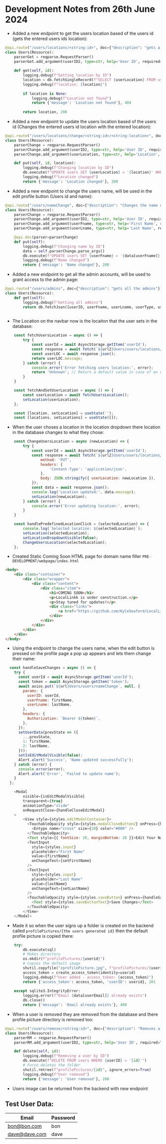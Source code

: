 # Development Notes from 26th June 2024

- Added a new endpoint to get the users location based of the users id (gets the entered users ids location):
```python
@api.route("/users/locations/<string:id>", doc={"description": "gets a location of a user by ID"})
class Users(Resource):
    parserGet = reqparse.RequestParser()
    parserGet.add_argument(userID2, type=str, help='User ID', required=True)
    
    def get(self, id):
        logging.debug(f"Getting location by ID")
        location = db.fetchSingleRecord(f"SELECT {userLocation} FROM users WHERE {userID2} = '{id}'")
        logging.debug(f"location: {location}")
        
        if location is None:
            logging.debug(f"Location not found")
            return {'message': 'Location not found'}, 404
        
        return location, 200
```

- Added a new endpoint to update the users location based of the users id (Changes the entered users id location with the entered location):
```python
@api.route("/users/locations/change/<string:id>/<string:location>", doc={"description": "Changes the location of a user by ID"})
class Users(Resource):
    parserChange = reqparse.RequestParser()
    parserChange.add_argument(userID2, type=str, help='User ID', required=True)
    parserChange.add_argument(userLocation, type=str, help='Location', required=True)

    def put(self, id, location):
        logging.debug(f"Changing location by ID")
        db.execute(f"UPDATE users SET {userLocation} = '{location}' WHERE {userID} = '{id}'")
        logging.debug(f"Location changed")
        return {'message': 'Location changed'}, 200
```

- Added a new endpoint to change the users name, will be used in the edit profile button (Users id and name):
```python
@api.route("/users/nameChange", doc={"description": "Changes the name of a user by ID"})
class Users(Resource):
    parserChange = reqparse.RequestParser()
    parserChange.add_argument(userID2, type=str, help='User ID', required=True)
    parserChange.add_argument(userFname, type=str, help='First Name', required=True)
    parserChange.add_argument(userLname, type=str, help='Last Name', required=True)

    @api.doc(parser=parserChange)
    def put(self):
        logging.debug(f"Changing name by ID")
        data = self.parserChange.parse_args()
        db.execute(f"UPDATE users SET {userFname} = '{data[userFname]}', {userLname} = '{data[userLname]}' WHERE {userID} = '{data[userID2]}'")
        logging.debug(f"Name changed")
        return {'message': 'Name changed'}, 200
```

- Added a new endpoint to get all the admin accounts, will be used to grant access to the admin page:
```python
@api.route("/users/admins", doc={"description": "gets all the admins"})
class Users(Resource):
    def get(self):
        logging.debug(f"Getting all admins")
        return db.fetchJson([userID, userFname, userLname, userType, userAdmin], 'users', 'WHERE userAdmin = 1', f'ORDER BY {userID} ASC')
    
```

- The Location on the navbar now is the locaiton that the user sets in the database:
```javascript
    const fetchUsersLocation = async () => {
        try {
            const userId = await AsyncStorage.getItem('userId');
            const response = await fetch(`${url2}Users/users/locations/${userId}`);
            const userLOC = await response.json();
            return userLOC.message;
        } catch (error) {
            console.error('Error fetching users location:', error);
            return 'Unknown'; // Return a default value in case of an error
        }
    }
```
```javascript
    const fetchAndSetUserLocation = async () => {
        const userLocation = await fetchUsersLocation();
        setLocation(userLocation);
    };
```
```javascript
    const [location, setLocation] = useState('');
    const [locations, setLocations] = useState([]);
```

- When the user choses a location in the location dropdown there location in the database changes to what they chose:
```javascript
    const ChangeUsersLocation = async (newLocation) => {
        try {
            const userId = await AsyncStorage.getItem('userId');
            const response = await fetch(`${url2}Users/users/locations/change/${userId}/${newLocation}`, {
                method: 'PUT',
                headers: {
                    'Content-Type': 'application/json',
                },
                body: JSON.stringify({ userLocation: newLocation }),
            });
            const data = await response.json();
            console.log('Location updated:', data.message);
            setLocation(newLocation);
        } catch (error) {
            console.error('Error updating location:', error);
        }
    }
```
```javascript
    const handlePredefinedLocationClick = (selectedLocation) => {
        console.log(`Selected location: ${selectedLocation}`);
        setLocation(selectedLocation);
        setLocationDropdownVisible(false);
        ChangeUsersLocation(selectedLocation);
    };
```

- Created Static Coming Soon HTML page for domain name filler `PRE-DEVELOPMENT/webpage/index.html`
```html
<body>
    <div class="container">
        <div class="wrapper">
            <div class="content">
                <div class="item">
                    <h1>COMING SOON</h1>
                    <p>LocalLinkk is under construction.</p>
                    <p>Stay tuned for updates!</p>
                    <div class="links">
                        <a href="https://github.com/KyleSeaford/LocalLinkk" target="_blank">Visit Our Github: <i class="fa fa-github" aria-hidden="true"></i></a>
                    </div>
                </div>
            </div>
        </div>
    </div>
</body>
```

- Using the endpoint to change the users name, when the edit button is pressed on the profile page a pop up appears and lets them change their name:
```javascript
  const handleSaveChanges = async () => {
    try {
      const userId = await AsyncStorage.getItem('userId');
      const token = await AsyncStorage.getItem('token');
      await axios.put(`${url}Users/users/nameChange`, null, {
        params: {
          userID: userId,
          userFname: firstName,
          userLname: lastName,
        },
        headers: {
          Authorization: `Bearer ${token}`,
        },
      });
      setUserData(prevState => ({
        ...prevState,
        1: firstName,
        2: lastName,
      }));
      setIsEditModalVisible(false);
      Alert.alert('Success', 'Name updated successfully');
    } catch (error) {
      console.error(error);
      Alert.alert('Error', 'Failed to update name');
    }
  };
```

```javascript
    <Modal
        visible={isEditModalVisible}
        transparent={true}
        animationType="slide"
        onRequestClose={handleCloseEditModal}
    >
        <View style={styles.editModalContainer}>
          <TouchableOpacity style={styles.modalCloseButton2} onPress={handleCloseEditModal}>
            <Entypo name="cross" size={30} color="#000" />
          </TouchableOpacity>
          <Text style={{ fontSize: 20, marginBottom: 20 }}>Edit Your Name</Text>
          <TextInput
            style={styles.input}
            placeholder="First Name"
            value={firstName}
            onChangeText={setFirstName}
          />
          <TextInput
            style={styles.input}
            placeholder="Last Name"
            value={lastName}
            onChangeText={setLastName}
          />
          <TouchableOpacity style={styles.saveButton} onPress={handleSaveChanges}>
            <Text style={styles.saveButtonText}>Save Changes</Text>
          </TouchableOpacity>
        </View>
    </Modal>
```

- Made it so when the user signs up a folder is created on the backend called `profilePictures/{the users generated id}` then the default profile picture is copied there:
```python
    try:
        db.execute(sql)
        # Makes directory
        os.mkdir(f"profilePictures/{userid}")
        # Copies the default image 
        shutil.copyfile("zprofilePicture.jpg", f"profilePictures/{userid}/profilePicture.jpg")
        access_token = create_access_token(identity=userid)
        logging.debug(f"User added - access_token: {access_token}")
        return {'access_token': access_token, 'userID': userid}, 201
    
    except sqlite3.IntegrityError:
        logging.error(f"Email {data[userEmail]} already exists")
        db.close()
        return {'message': 'Email already exists'}, 400
```

- When a user is removed they are removed from the database and there profile picture directory is removed too:
```python
@api.route("/users/remove/<string:id>", doc={"description": "Removes a user by ID"})
class Users(Resource):
    parserRM = reqparse.RequestParser()
    parserRM.add_argument(userID2, type=str, help='User ID', required=True)

    def delete(self, id):
        logging.debug(f"Removing a user by ID")
        db.execute(f"DELETE FROM users WHERE {userID} = '{id}'")
        # Force deletes the folder 
        shutil.rmtree(f"profilePictures/{id}", ignore_errors=True)
        logging.debug(f"User removed")
        return {'message': 'User removed'}, 200
```

- Users image can be returned from the backend with new endpoint

## Test User Data:

| Email         | Password      | 
|---------------|---------------|
|bon@bon.com    |  bon          |
|dave@dave.com  |  dave         | 

